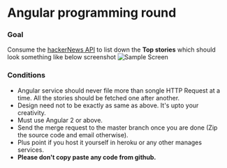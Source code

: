# Angular programming round

### Goal
 Consume the [hackerNews API](https://github.com/HackerNews/API) to list down the **Top stories**  which should look something like below screenshot
![Sample Screen](https://i.ibb.co/QdnRLsm/Screenshot-2018-11-30-at-5-30-26-PM.png)


### Conditions

 - Angular service should never file more than songle HTTP Request at a time. All the stories should be fetched one after another.
 - Design need not to be exactly as same as above. It's upto your creativity.
 - Must use Angular 2 or above.
 - Send the merge request to the master branch once you are done (Zip the source code and email otherwise).
 - Plus point if you host it yourself in heroku or any other manages services.
 - **Please don't copy paste any code from github.**
